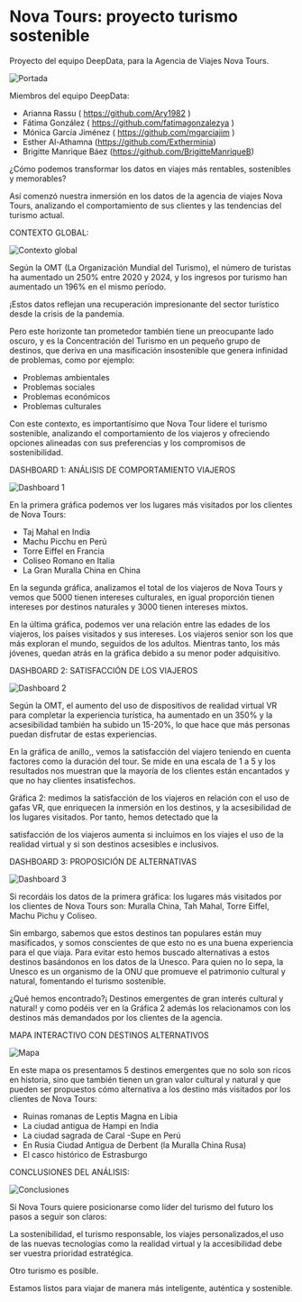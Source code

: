 # Nova Tours: proyecto turismo sostenible
Proyecto del equipo DeepData, para la Agencia de Viajes Nova Tours.

![Portada](https://github.com/user-attachments/assets/3bd57b56-ed40-47ee-87e9-1ffbaca6ecb3)

Miembros del equipo DeepData:

- Arianna Rassu ( https://github.com/Ary1982 )
- Fátima González ( https://github.com/fatimagonzalezya )
- Mónica García Jiménez ( https://github.com/mgarciajim )
- Esther Al-Athamna (https://github.com/Extherminia)
- Brigitte Manrique Báez (https://github.com/BrigitteManriqueB)


¿Cómo podemos transformar los datos en viajes más rentables, sostenibles y memorables? 

Así comenzó nuestra inmersión en los datos de la agencia de viajes Nova Tours, analizando el comportamiento de sus clientes y las tendencias del turismo actual.

CONTEXTO GLOBAL:

![Contexto global](https://github.com/user-attachments/assets/67911a77-bdec-4dd7-82a6-ce540e987454)

Según la OMT (La Organización Mundial del Turismo), el número de turistas ha aumentado un 250% entre 2020 y 2024, y los ingresos por turismo han aumentado un 196% en el mismo período.

¡Estos datos reflejan una recuperación impresionante del sector turístico desde la crisis de la pandemia.

Pero este horizonte tan prometedor también tiene un preocupante lado oscuro, y es la Concentración del Turismo en un pequeño grupo de destinos, que deriva en una masificación insostenible que genera infinidad de problemas, como por ejemplo:

- Problemas ambientales 
- Problemas sociales 
- Problemas económicos 
- Problemas culturales 

Con este contexto, es importantísimo que Nova Tour  lidere el turismo sostenible, analizando el 
comportamiento de los viajeros y ofreciendo opciones alineadas con sus preferencias y los compromisos 
de  sostenibilidad.


DASHBOARD 1: ANÁLISIS DE COMPORTAMIENTO VIAJEROS

![Dashboard 1](https://github.com/user-attachments/assets/28b8500b-340a-416e-867d-8005d24487e9)

En la primera gráfica podemos ver los lugares más visitados por los clientes de Nova Tours: 

- Taj Mahal en India
- Machu Picchu en Perú
- Torre Eiffel en Francia
- Coliseo Romano en Italia
- La Gran Muralla China en China

En la segunda gráfica, analizamos el total de los viajeros de Nova Tours y vemos que 5000 tienen intereses culturales, en igual proporción tienen intereses por destinos naturales y 3000 tienen intereses mixtos.

En la última gráfica, podemos ver una relación entre las edades de los viajeros, los países visitados y sus intereses.
Los viajeros senior son los que más exploran el mundo, seguidos de los adultos. Mientras tanto, los más jóvenes,  quedan atrás en la gráfica debido a su menor poder adquisitivo. 


DASHBOARD 2: SATISFACCIÓN DE LOS VIAJEROS

![Dashboard 2](https://github.com/user-attachments/assets/e6607a0d-8ac0-4943-8b85-32d94cd7ce69)

Según la OMT, el aumento del uso de dispositivos de realidad virtual VR para completar la experiencia turística, ha aumentado en un 350% y la acsesibilidad también ha subido un 15-20%, lo que hace que más personas puedan disfrutar de estas experiencias.

En la gráfica de anillo,, vemos la satisfacción del viajero  teniendo en cuenta factores como la duración del tour. Se mide en una escala de 1 a 5 y los resultados nos muestran que la mayoría de los clientes están encantados y que no hay clientes insatisfechos.

Gráfica 2: medimos la satisfacción de los viajeros en relación con el uso de gafas VR, que enriquecen la inmersión en los destinos, y la acsesibilidad de los lugares visitados. Por tanto, hemos detectado que la 

satisfacción de los viajeros aumenta si incluimos en los viajes el uso de la realidad virtual  y si son destinos acsesibles e inclusivos. 


DASHBOARD 3: PROPOSICIÓN DE ALTERNATIVAS

![Dashboard 3](https://github.com/user-attachments/assets/756cb074-c04d-44e2-b633-ae2ea93c512c)

Si recordáis los datos de la primera gráfica: los lugares más visitados por los clientes de Nova Tours son: Muralla China, Tah Mahal, Torre Eiffel, Machu Pichu y Coliseo.

Sin embargo, sabemos que estos destinos tan populares están muy masificados, y somos conscientes de que esto no es una buena experiencia para el que viaja. Para evitar esto hemos buscado alternativas a estos destinos basándonos en los datos de la Unesco. 
Para quien no lo sepa, la Unesco es un organismo de la ONU que promueve el patrimonio cultural y natural, fomentando el turismo sostenible.

¿Qué hemos encontrado?¡ Destinos emergentes de gran interés cultural y natural! y como podéis ver en la Gráfica 2 además los relacionamos con los destinos más demandados por los clientes de la agencia. 


MAPA INTERACTIVO CON DESTINOS ALTERNATIVOS

![Mapa](https://github.com/user-attachments/assets/158dff32-55e6-40fb-a2f4-210f576209c0)

En este mapa os presentamos 5 destinos emergentes que no solo son ricos en historia, sino que también tienen un gran valor cultural y natural y que pueden ser propuestos cómo alternativa a los destino más visitados por los clientes de Nova Tours:

- Ruinas romanas de Leptis Magna en Libia
- La ciudad antigua de Hampi en India
- La ciudad sagrada de Caral -Supe en Perú
- En Rusia Ciudad Antigua de Derbent (la Muralla China Rusa)
- El casco histórico de Estrasburgo


CONCLUSIONES DEL ANÁLISIS:

![Conclusiones](https://github.com/user-attachments/assets/3a87bfc0-ca99-4fe3-b43c-5dca2821f442)

Si Nova Tours quiere posicionarse como líder del turismo del futuro los pasos a seguir son claros:

La sostenibilidad, el turismo responsable, los viajes personalizados,el uso de las nuevas tecnologías como la realidad virtual y la accesibilidad debe ser vuestra prioridad estratégica.

Otro turismo es posible. 

Estamos listos para viajar de manera más inteligente, auténtica y sostenible. 













